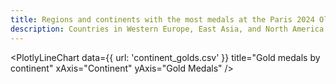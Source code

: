 ```yaml
---
title: Regions and continents with the most medals at the Paris 2024 Olympic Games
description: Countries in Western Europe, East Asia, and North America were the best performers
---
```


<PlotlyLineChart
  data={{
    url: 'continent_golds.csv'
  }}
  title="Gold medals by continent"
  xAxis="Continent"
  yAxis="Gold Medals"
/>

